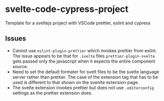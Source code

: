# svelte-code-cypress-project

Template for a sveltejs project with VSCode prettier, eslint and cypress

## Issues

-   Cannot use `eslint-plugin-prettier` which invokes prettier from eslint. The issue appears to be that for `.svelte` files `prettier-plugin-svelte` gets passed only the javascript when it expects the entire component source.
-   Need to set the default formater for svelt files to be the svelte language server rather than prettier. The case of the extension tag that has to be used is different to that shown on the svenlte extension page.
-   The svelte extension invokes prettier but does not use `.editorconfig` settings as the prettier extension does.
